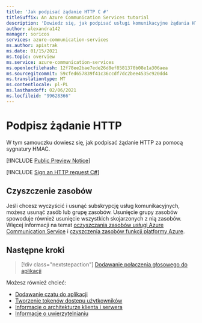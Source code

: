 ```yaml
---
title: 'Jak podpisać żądanie HTTP C #'
titleSuffix: An Azure Communication Services tutorial
description: 'Dowiedz się, jak podpisać usługi komunikacyjne żądania HTTP za pośrednictwem języka C #'
author: alexandra142
manager: soricos
services: azure-communication-services
ms.author: apistrak
ms.date: 01/15/2021
ms.topic: overview
ms.service: azure-communication-services
ms.openlocfilehash: 12f78ee2bae7ede26d8ef8581370b08e1a306aea
ms.sourcegitcommit: 59cfed657839f41c36ccdf7dc2bee4535c920dd4
ms.translationtype: MT
ms.contentlocale: pl-PL
ms.lasthandoff: 02/06/2021
ms.locfileid: "99628366"
---
```

# <a name="sign-an-http-request"></a>Podpisz żądanie HTTP

W tym samouczku dowiesz się, jak podpisać żądanie HTTP za pomocą sygnatury HMAC.

[!INCLUDE [Public Preview Notice](../includes/public-preview-include.md)]

[!INCLUDE [Sign an HTTP request C#](./includes/hmac-header-csharp.md)]

## <a name="clean-up-resources"></a>Czyszczenie zasobów

Jeśli chcesz wyczyścić i usunąć subskrypcję usług komunikacyjnych, możesz usunąć zasób lub grupę zasobów. Usunięcie grupy zasobów spowoduje również usunięcie wszystkich skojarzonych z nią zasobów. Więcej informacji na temat [oczyszczania zasobów usługi Azure Communication Service](../quickstarts/create-communication-resource.md#clean-up-resources) i [czyszczenia zasobów funkcji platformy Azure](../../azure-functions/create-first-function-vs-code-csharp.md#clean-up-resources).

## <a name="next-steps"></a>Następne kroki

> [!div class="nextstepaction"]
> [Dodawanie połączenia głosowego do aplikacji](../quickstarts/voice-video-calling/getting-started-with-calling.md)

Możesz również chcieć:

- [Dodawanie czatu do aplikacji](../quickstarts/chat/get-started.md)
- [Tworzenie tokenów dostępu użytkowników](../quickstarts/access-tokens.md)
- [Informacje o architekturze klienta i serwera](../concepts/client-and-server-architecture.md)
- [Informacje o uwierzytelnianiu](../concepts/authentication.md)
